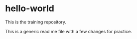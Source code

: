 # hello-world
This is the training repository.

This is a generic read me file with a few changes for practice.
